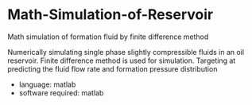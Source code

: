 # Math-Simulation-of-Reservoir
Math simulation of formation fluid by finite difference method

Numerically simulating single phase slightly compressible fluids in an
oil reservoir. Finite difference method is used for simulation. 
Targeting at predicting the fluid flow rate and formation pressure distribution 

- language: matlab
- software required: matlab
